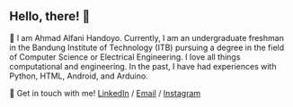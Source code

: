 ## Hello, there! 👋

<!--
**blueguy42/blueguy42** is a ✨ _special_ ✨ repository because its `README.md` (this file) appears on your GitHub profile.
-->
💬 I am Ahmad Alfani Handoyo. Currently, I am an undergraduate freshman in the Bandung Institute of Technology (ITB) pursuing a degree in the field of Computer Science or Electrical Engineering. I love all things computational and engineering. In the past, I have had experiences with Python, HTML, Android, and Arduino.

🔗 Get in touch with me!  [LinkedIn](https://www.linkedin.com/in/ahmad-alfani-handoyo/) / [Email](ahmadalfanihandoyo1@gmail.com) / [Instagram](https://www.instagram.com/afanhandoyo_)
